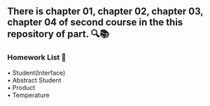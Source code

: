 ## There is chapter 01, chapter 02, chapter 03, chapter 04 of second course in the this repository of part. 🔍📚

### Homework List 📝
• Student(Interface) <br>
• Abstract Student <br>
• Product <br>
• Temperature
